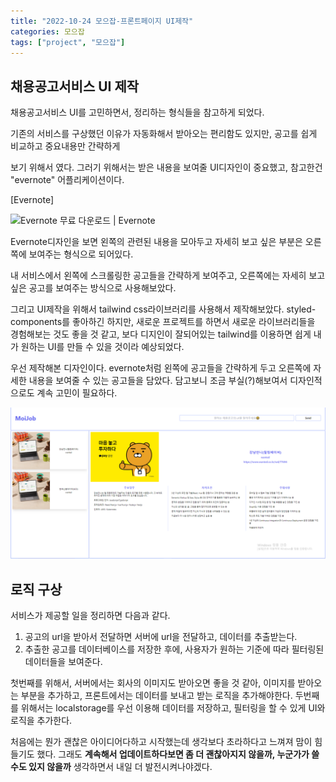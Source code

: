 ```yaml
---
title: "2022-10-24 모으잡-프론트페이지 UI제작"
categories: 모으잡
tags: ["project", "모으잡"]
---
```




## 채용공고서비스 UI 제작

채용공고서비스 UI를 고민하면서, 정리하는 형식들을 참고하게 되었다. 

기존의 서비스를 구상했던 이유가 자동화해서 받아오는 편리함도 있지만, 공고를 쉽게 비교하고 중요내용만 간략하게 

보기 위해서 였다. 그러기 위해서는 받은 내용을 보여줄 UI디자인이 중요했고, 참고한건 "evernote" 어플리케이션이다.

[Evernote]

![Evernote 무료 다운로드 | Evernote](https://evernote.com/c/assets/download/evernote_platforms.png?775a7856b9196431)

Evernote디자인을 보면 왼쪽의 관련된 내용을 모아두고 자세히 보고 싶은 부분은 오른쪽에 보여주는 형식으로 되어있다.

내 서비스에서 왼쪽에 스크롤링한 공고들을 간략하게 보여주고, 오른쪽에는 자세히 보고싶은 공고를 보여주는 방식으로 사용해보았다.



그리고 UI제작을 위해서 tailwind css라이브러리를 사용해서 제작해보았다. styled-components를 좋아하긴 하지만, 새로운 프로젝트를 하면서 새로운 라이브러리들을 경험해보는 것도 좋을 것 같고, 보다 디지인이 잘되어있는 tailwind를 이용하면 쉽게 내가 원하는 UI를 만들 수 있을 것이라 예상되었다.



우선 제작해본 디자인이다. evernote처럼 왼쪽에 공고들을 간략하게 두고 오른쪽에 자세한 내용을 보여줄 수 있는 공고들을 담았다. 담고보니 조금 부실(?)해보여서 디자인적으로도 계속 고민이 필요하다.



![image-20221025030622589](../assets/img/2022-10-24-채용공고서비스8/image-20221025030622589.png)



## 로직 구상

서비스가 제공할 일을 정리하면 다음과 같다.

1. 공고의 url을 받아서 전달하면 서버에 url을 전달하고, 데이터를 추출받는다.
2. 추출한 공고를 데이터베이스를 저장한 후에, 사용자가 원하는 기준에 따라 필터링된 데이터들을 보여준다.



첫번째를 위해서, 서버에서는 회사의 이미지도 받아오면 좋을 것 같아, 이미지를 받아오는 부분을 추가하고, 프론트에서는 데이터를 보내고 받는 로직을 추가해야한다. 두번째를 위해서는 localstorage를 우선 이용해 데이터를 저장하고, 필터링을 할 수 있게 UI와 로직을 추가한다.

처음에는 뭔가 괜찮은 아이디어다하고 시작했는데 생각보다 초라하다고 느껴져 맘이 힘들기도 했다. 그래도 **계속해서 업데이트하다보면 좀 더 괜찮아지지 않을까, 누군가가 쓸 수도 있지 않을까** 생각하면서 내일 더 발전시켜나야겠다.
